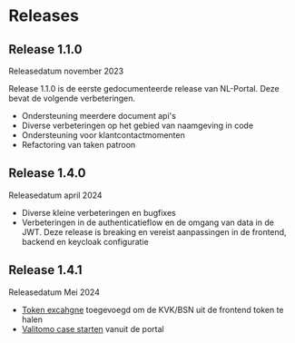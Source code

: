 # Releases


## Release 1.1.0
Releasedatum november 2023

Release 1.1.0 is de eerste gedocumenteerde release van NL-Portal. Deze bevat de volgende verbeteringen.
- Ondersteuning meerdere document api's
- Diverse verbeteringen op het gebied van naamgeving in code
- Ondersteuning voor klantcontactmomenten
- Refactoring van taken patroon

## Release 1.4.0
Releasedatum april 2024
- Diverse kleine verbeteringen en bugfixes
- Verbeteringen in de authenticatieflow en de omgang van data in de JWT. Deze release is breaking en vereist aanpassingen in de frontend, backend en keycloak configuratie


## Release 1.4.1
Releasedatum Mei 2024
- [Token excahgne](TOKENEXCHANGE.md) toegevoegd om de KVK/BSN uit de frontend token te halen
- [Valitomo case starten](STARTCASE.md) vanuit de portal